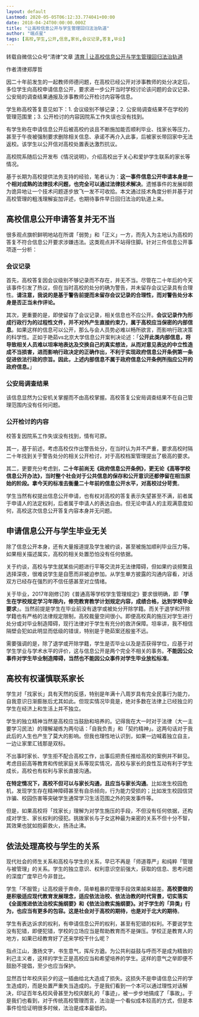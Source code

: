 ```yaml
---
layout: default
Lastmod: 2020-05-05T06:12:33.774041+00:00
date: 2018-04-24T00:00:00.000Z
title: "让高校信息公开与学生管理回归法治轨道"
author: "端点星"
tags: [高校,学生,公开,信息,家长,会议记录,答复,毕业]
---
```


转载自微信公众号“清律”文章 [清育 | 让高校信息公开与学生管理回归法治轨道](https://mp.weixin.qq.com/s/6EjLdr6dh9wHEarJaaFUxg)

作者清律郑厚哲

因二十年前发生的一起教师师德问题，在高校已经公开对涉事教师的处分决定后，多位学生向高校申请信息公开，要求进一步公开当时学校讨论该问题的会议记录、公安局的调查结果通报及涉事教师公开检讨内容等信息。

学生称高校答复意见如下：1. 会议级别不够记录；2. 公安局调查结果不在学校的管理范围里；3. 公开检讨的内容因院系工作失误也没有找到。

有学生称在申请信息公开后被高校约谈且不断施加能否顺利毕业、找家长等压力，甚至于午夜被强制要求删除相关信息、承诺不再介入此事，后被家长带回家中无法返校。该学生以公开信对高校处置表达激烈抗议。

高校院系随后公开发布《情况说明》，介绍高校出于关心和爱护学生联系的家长等情况。

基于长期为高校提供法务支持的经验，笔者认为：**这一事件信息公开申请本身是一个相对成熟的法律技术问题，也完全可以通过法律技术解决**。遗憾事件的发展却颇为诡异地让一个技术问题逐步放飞一发不可收拾。本文通过技术角度分析并基于对高校管理的粗浅理解妄加评述，也期待事件早日回归法治的轨道上来。

高校信息公开申请答复并无不当
--------------

很多观点旗帜鲜明地站在所谓「弱势」和「正义」一方，而先入为主地认为高校的答复不符合信息公开要求涉嫌违法。这类观点并不站得住脚。针对三件信息公开事项逐一分析：

### 会议记录

首先，高校答复因会议级别不够记录而不存在，并无不当。尽管在二十年后的今天该事件引发了热议，但在当时高校的处分的确为警告，并未留存会议记录具有合理性。**请注意，我说的是基于警告前提而未留存会议记录的合理性，而对警告处分本身是否正当未作评论。**

其次，更重要的是，即使留存了会议记录，相关信息也不应公开。**会议记录作为形成行政行为的过程性文件，并不对外产生直接约束力，属于高校应当保密的内部信息**。如果这样的信息可以公开，那么与会人员势必难以畅所欲言，而影响行政决策的科学性。正如于艳茹vs北京大学信息公开案判决论述：「**公开此类内部信息，将导致相关人员难以坦率地表达及交换自己的真实想法，从而对意见表达的中立性造成不当损害，进而影响行政决定的正确作出，不利于实现政府信息公开条例第一条促进依法行政的宗旨。因此，上述内部信息不属于政府信息公开条例所指应公开的政府信息。**」

### 公安局调查结果

该信息显然为公安机关掌握而不由高校掌握。高校答复公安局调查结果不在自己管理范围内没有任何问题。

### 公开检讨的内容

校答复因院系工作失误没有找到，情有可原。

其一，基于前述，考虑高校仅作出警告处分，在当时认为并不严重，要求高校时隔二十年找到关于警告处分的相关公开检讨，对于高校档案管理提出了极高的要求。

其二，更要充分考虑到，**二十年前尚无《政府信息公开条例》，更无论《高等学校信息公开办法》，当时整个社会对于公共信息的保存和公开意识还都停留在相当原始的阶段。拿今天的标准去衡量二十年前的信息公开水平，对高校过分苛责**。

学生当然有权提出信息公开申请，也有权对高校的答复表示失望甚至不满，前者属于申请人的法定权利，后者属于申请人的表达自由。但无论申请人的主观满意度如何，高校这次信息公开答复内容本身并无问题。

申请信息公开与学生毕业无关
-------------

除了信息公开本身，还有大量报道提及学生被约谈，甚至被施加顺利毕业压力等。如果相关描述属实，高校的相关处置恐怕没有任何依据。

关于约谈，高校与学生就某些问题进行平等交流并无法律障碍，但如果约谈频繁且选择深夜，很难说学生是自愿而非被迫参加。从学生单方披露的沟通内容看，对话双方已经存在强烈的不信任感甚至对立情绪。

关于毕业，2017年刚修订的《普通高等学校学生管理规定》要求很明确，即「**学生在学校规定学习年限内，修完教育教学计划规定内容，成绩合格，达到学校毕业要求**」。当然前提是学生在毕业前没有退学或被处分开除学籍。而关于退学和开除学籍也有严格的法律规定限制，高校裁量空间很小。即便高校真的施压对学生进行处分或对毕业制造障碍，现行法律对于学生有充分的救济保障。坦率讲，我不相信隔壁会犯如此明显而低级的错误，特别是于艳茹案还殷鉴不远。

需要强调的是，除了退学或开除学籍，学生是否毕业以及是否获得学位，应基于对学生学业与学术水平的评价，这与信息公开是两个完全不相关的事务。**不能因公众事件对学生毕业制造障碍，当然也不能因公众事件对学生毕业放松标准**。

高校有权谨慎联系家长
----------

学生对「找家长」具有天然的反感，特别是年满十八周岁具有完全民事行为能力，自我意识日渐膨胀后尤其如此。但现实情况毕竟是，绝对多数在法律上已经独立的学生在经济上和生活上并不独立。

学生的独立精神当然是高校应当鼓励和培养的。记得我在大一时对于法律（大一主要学习民法）的理解凝练为两句话：「自我负责」和「契约精神」。这两句话对于我此后的人生也产生了莫大的影响。但我也理性地认识到，如果一边喊着独立自主，一边让家里汇钱那是双标。

不出事时家长、学生拒不配合高校工作，出事后把责任推给高校的案例并不鲜见。考虑目前高等教育和传统家庭关系等现实情况，高校与家长的良性互动有利于学生成长，高校也有权利与家长直接沟通。

**在特定情况下，高校不但可以与家长沟通，且应当与家长沟通**。比如发生校园危机，发现学生存在精神障碍甚至有自杀倾向，行为能力受损的；比如发生校园信贷诈骗、校园伤害等突破学生通常学习生活范围之外的突发事件等。

但是，如果高校将「找家长」理解为对学生施压的手段，不但没有任何依据，还构成对学生、家长权利的侵犯。挑拨家长与子女这种最为亲密的关系不但十分不智，其效果也犹如抱薪救火，扬汤止沸。

依法处理高校与学生的关系
------------

现代社会的师生关系和高校与学生的关系，早已不再是「师道尊严」和纯粹「管理与被管理」的关系。学生的独立意识、权利意识空前强大，获取的信息、思考问题的深度广度早已今非昔比。

学生「不服管」让高校疲于奔命，简单粗暴的管理手段效果越来越差。**高校要做的是积极适应现代教育发展理念，适应依法治校、依法治教的时代背景，切实落实《全面推进依法治校实施纲要》和《依法治教实施纲要》。对于学生的「异类」行为，也应当有更多的包容。这是社会对于高校的期待，也是对于北大的期待**。

学生有表达诉求的权利，有申请信息公开的权利，甚至有犯错的权利。不要说学生没有犯错，即便犯错，学校的立场应当是帮助教育而不是弹压。学校正是教育人的地方，如果已经教育好了还来学校干什么呢？

指点江山，激扬文字，书生意气，挥斥方遒。为公共利益鼓与呼而不是成为精致的利己主义者，这样的学生正是高校应当和希望培养的学生。这样的意气之举即便不鼓励不提倡，至少也应当保护。

显然百廿年校庆前夕的这一插曲给北大造成了损失。这损失不是申请信息公开的学生造成的，而是处置严重失当造成的。于是我们看到一个本可以通过理性对话解决，印证百年名校风骨甚至为校庆献礼的「事迹」，被一步步地搞成了「事故」。于是我们也看到，对于传统高校管理而言，法治是一个看似成本较高的方式，但是本事件恰恰证明很多时候，法治是成本最低的。

